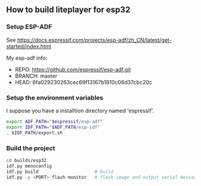 ## How to build liteplayer for esp32

### Setup ESP-ADF

See https://docs.espressif.com/projects/esp-adf/zh_CN/latest/get-started/index.html

My esp-adf info:
 - REPO: https://github.com/espressif/esp-adf.git
 - BRANCH: master
 - HEAD: 6fa029230263cec69f13167b1810c06d37cbc20c

### Setup the environment variables

I suppose you have a installtion directory named 'espressif'.

``` bash
export ADF_PATH="$espressif/esp-adf"
export IDF_PATH="$ADF_PATH/esp-idf"
. $IDF_PATH/export.sh
```

### Build the project

``` bash
cd builds/esp32
idf.py menuconfig
idf.py build                     # build
idf.py -p <PORT> flash monitor   # flash image and output serial message to monitor
```

